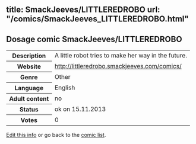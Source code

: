 title: SmackJeeves/LITTLEREDROBO
url: "/comics/SmackJeeves_LITTLEREDROBO.html"
---
Dosage comic SmackJeeves/LITTLEREDROBO
-----------------------------------------

<p id="msg"></p>
<script type="text/javascript">
if (window.location.search === '?edit_info_mail=sent_ok') {
  var elem = document.getElementById("msg");
  elem.innerHTML = 'Edited information sucessfully sent for review, which is usually done daily. Thanks!';
  elem.className = 'ok';
}
</script>
<table class="comicinfo">
<tr>
<th>Description</th><td>A little robot tries to make her way in the future.</td>
</tr>
<tr>
<th>Website</th><td><a href="http://littleredrobo.smackjeeves.com/comics/">http://littleredrobo.smackjeeves.com/comics/</a></td>
</tr>
<tr>
<th>Genre</th><td>Other</td>
</tr>
<tr>
<th>Language</th><td>English</td>
</tr>
<tr>
<th>Adult content</th><td>no</td>
</tr>
<tr>
<th>Status</th><td>ok on 15.11.2013</td>
</tr>
<tr>
<th>Votes</th><td>0</td>
</tr>
</table>

[Edit this info](SmackJeeves_LITTLEREDROBO_edit.html) or go back to the [comic list](../comic-index.html).
